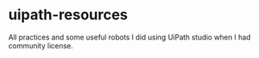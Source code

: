 # uipath-resources
All practices and some useful robots I did using UiPath studio when I had community license.
